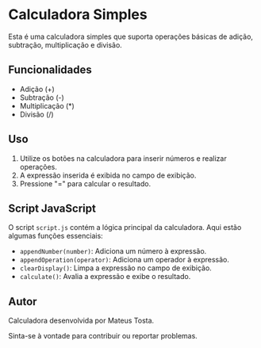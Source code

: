 # Calculadora Simples

Esta é uma calculadora simples que suporta operações básicas de adição, subtração, multiplicação e divisão.

## Funcionalidades

- Adição (+)
- Subtração (-)
- Multiplicação (*)
- Divisão (/)

## Uso
1. Utilize os botões na calculadora para inserir números e realizar operações.
2. A expressão inserida é exibida no campo de exibição.
3. Pressione "=" para calcular o resultado.

## Script JavaScript

O script `script.js` contém a lógica principal da calculadora. Aqui estão algumas funções essenciais:

- `appendNumber(number)`: Adiciona um número à expressão.
- `appendOperation(operator)`: Adiciona um operador à expressão.
- `clearDisplay()`: Limpa a expressão no campo de exibição.
- `calculate()`: Avalia a expressão e exibe o resultado.

## Autor

Calculadora desenvolvida por Mateus Tosta.

Sinta-se à vontade para contribuir ou reportar problemas.
